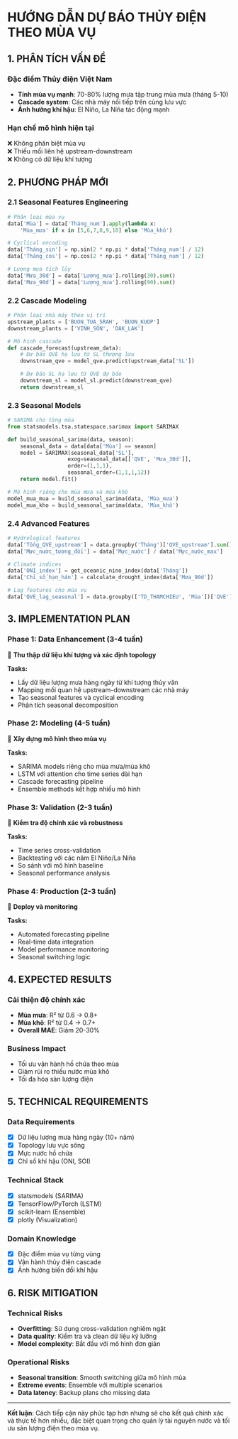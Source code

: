 # HƯỚNG DẪN DỰ BÁO THỦY ĐIỆN THEO MÙA VỤ

## 1. PHÂN TÍCH VẤN ĐỀ

### Đặc điểm Thủy điện Việt Nam

- **Tính mùa vụ mạnh**: 70-80% lượng mưa tập trung mùa mưa (tháng 5-10)
- **Cascade system**: Các nhà máy nối tiếp trên cùng lưu vực
- **Ảnh hưởng khí hậu**: El Niño, La Niña tác động mạnh

### Hạn chế mô hình hiện tại

❌ Không phân biệt mùa vụ  
❌ Thiếu mối liên hệ upstream-downstream  
❌ Không có dữ liệu khí tượng

## 2. PHƯƠNG PHÁP MỚI

### 2.1 Seasonal Features Engineering

```python
# Phân loại mùa vụ
data['Mùa'] = data['Tháng_num'].apply(lambda x:
    'Mùa_mưa' if x in [5,6,7,8,9,10] else 'Mùa_khô')

# Cyclical encoding
data['Tháng_sin'] = np.sin(2 * np.pi * data['Tháng_num'] / 12)
data['Tháng_cos'] = np.cos(2 * np.pi * data['Tháng_num'] / 12)

# Lượng mưa tích lũy
data['Mưa_30d'] = data['Lượng_mưa'].rolling(30).sum()
data['Mưa_90d'] = data['Lượng_mưa'].rolling(90).sum()
```

### 2.2 Cascade Modeling

```python
# Phân loại nhà máy theo vị trí
upstream_plants = ['BUON_TUA_SRAH', 'BUON_KUOP']
downstream_plants = ['VINH_SON', 'DAK_LAK']

# Mô hình cascade
def cascade_forecast(upstream_data):
    # Dự báo QVE hạ lưu từ SL thượng lưu
    downstream_qve = model_qve.predict(upstream_data['SL'])

    # Dự báo SL hạ lưu từ QVE dự báo
    downstream_sl = model_sl.predict(downstream_qve)
    return downstream_sl
```

### 2.3 Seasonal Models

```python
# SARIMA cho từng mùa
from statsmodels.tsa.statespace.sarimax import SARIMAX

def build_seasonal_sarima(data, season):
    seasonal_data = data[data['Mùa'] == season]
    model = SARIMAX(seasonal_data['SL'],
                   exog=seasonal_data[['QVE', 'Mưa_30d']],
                   order=(1,1,1),
                   seasonal_order=(1,1,1,12))
    return model.fit()

# Mô hình riêng cho mùa mưa và mùa khô
model_mua_mua = build_seasonal_sarima(data, 'Mùa_mưa')
model_mua_kho = build_seasonal_sarima(data, 'Mùa_khô')
```

### 2.4 Advanced Features

```python
# Hydrological features
data['Tổng_QVE_upstream'] = data.groupby('Tháng')['QVE_upstream'].sum()
data['Mực_nước_tương_đối'] = data['Mực_nước'] / data['Mực_nước_max']

# Climate indices
data['ONI_index'] = get_oceanic_nino_index(data['Tháng'])
data['Chỉ_số_hạn_hán'] = calculate_drought_index(data['Mưa_90d'])

# Lag features cho mùa vụ
data['QVE_lag_seasonal'] = data.groupby(['TD_THAMCHIEU', 'Mùa'])['QVE'].shift(1)
```

## 3. IMPLEMENTATION PLAN

### Phase 1: Data Enhancement (3-4 tuần)

🎯 **Thu thập dữ liệu khí tượng và xác định topology**

**Tasks:**

- Lấy dữ liệu lượng mưa hàng ngày từ khí tượng thủy văn
- Mapping mối quan hệ upstream-downstream các nhà máy
- Tạo seasonal features và cyclical encoding
- Phân tích seasonal decomposition

### Phase 2: Modeling (4-5 tuần)

🎯 **Xây dựng mô hình theo mùa vụ**

**Tasks:**

- SARIMA models riêng cho mùa mưa/mùa khô
- LSTM với attention cho time series dài hạn
- Cascade forecasting pipeline
- Ensemble methods kết hợp nhiều mô hình

### Phase 3: Validation (2-3 tuần)

🎯 **Kiểm tra độ chính xác và robustness**

**Tasks:**

- Time series cross-validation
- Backtesting với các năm El Niño/La Niña
- So sánh với mô hình baseline
- Seasonal performance analysis

### Phase 4: Production (2-3 tuần)

🎯 **Deploy và monitoring**

**Tasks:**

- Automated forecasting pipeline
- Real-time data integration
- Model performance monitoring
- Seasonal switching logic

## 4. EXPECTED RESULTS

### Cải thiện độ chính xác

- **Mùa mưa**: R² từ 0.6 → 0.8+
- **Mùa khô**: R² từ 0.4 → 0.7+
- **Overall MAE**: Giảm 20-30%

### Business Impact

- Tối ưu vận hành hồ chứa theo mùa
- Giảm rủi ro thiếu nước mùa khô
- Tối đa hóa sản lượng điện

## 5. TECHNICAL REQUIREMENTS

### Data Requirements

- [x] Dữ liệu lượng mưa hàng ngày (10+ năm)
- [x] Topology lưu vực sông
- [x] Mực nước hồ chứa
- [x] Chỉ số khí hậu (ONI, SOI)

### Technical Stack

- [x] statsmodels (SARIMA)
- [x] TensorFlow/PyTorch (LSTM)
- [x] scikit-learn (Ensemble)
- [x] plotly (Visualization)

### Domain Knowledge

- [x] Đặc điểm mùa vụ từng vùng
- [x] Vận hành thủy điện cascade
- [x] Ảnh hưởng biến đổi khí hậu

## 6. RISK MITIGATION

### Technical Risks

- **Overfitting**: Sử dụng cross-validation nghiêm ngặt
- **Data quality**: Kiểm tra và clean dữ liệu kỹ lưỡng
- **Model complexity**: Bắt đầu với mô hình đơn giản

### Operational Risks

- **Seasonal transition**: Smooth switching giữa mô hình mùa
- **Extreme events**: Ensemble với multiple scenarios
- **Data latency**: Backup plans cho missing data

---

**Kết luận**: Cách tiếp cận này phức tạp hơn nhưng sẽ cho kết quả chính xác và thực tế hơn nhiều, đặc biệt quan trọng cho quản lý tài nguyên nước và tối ưu sản lượng điện theo mùa vụ.
